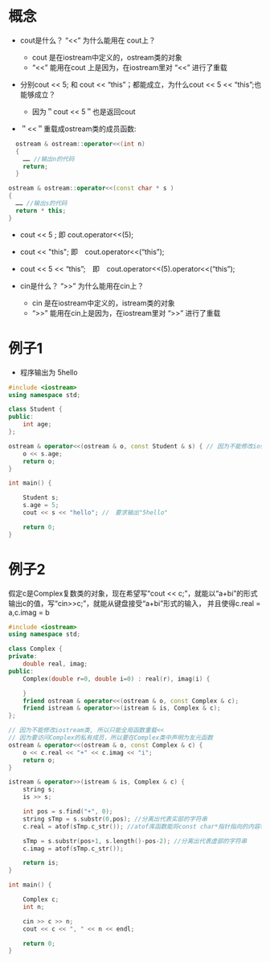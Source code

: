# 概念
* cout是什么？ “<<” 为什么能用在 cout上？
  * cout 是在iostream中定义的，ostream类的对象
  * “<<” 能用在cout 上是因为，在iostream里对 “<<” 进行了重载
 
* 分别cout << 5; 和 cout << “this”；都能成立，为什么cout << 5 << “this”;也能够成立？
  * 因为＂cout << 5＂也是返回cout

* ＂<<＂重载成ostream类的成员函数:
```c++
  ostream & ostream::operator<<(int n)
  {
    …… //输出n的代码
    return;
  }
  ```
  ```c++
  ostream & ostream::operator<<(const char * s )
  {
    …… //输出s的代码
    return * this;
  }
  ```
   * cout << 5 ; 即 cout.operator<<(5);
   * cout << "this"; 即　cout.operator<<(“this”);
   * cout << 5 << “this”;　即　cout.operator<<(5).operator<<(“this”);
  
* cin是什么？ “>>” 为什么能用在cin上？
  * cin 是在iostream中定义的，istream类的对象
  * “>>” 能用在cin上是因为，在iostream里对 “>>” 进行了重载
  
# 例子1
* 程序输出为 5hello
 
```c++
#include <iostream>
using namespace std;

class Student {
public:
    int age;
};

ostream & operator<<(ostream & o, const Student & s) { // 因为不能修改iostream类, 所以只能全局函数重载<<
    o << s.age;
    return o;
}

int main() {

    Student s;
    s.age = 5;
    cout << s << "hello"; //　要求输出"5hello"

    return 0;
}
```

# 例子2
假定c是Complex复数类的对象，现在希望写“cout << c;”，就能以“a+bi”的形式输出c的值，写“cin>>c;”，就能从键盘接受“a+bi”形式的输入，
并且使得c.real = a,c.imag = b
```c++
#include <iostream>
using namespace std;

class Complex {
private:
    double real, imag;
public:
    Complex(double r=0, double i=0) : real(r), imag(i) {

    }
    friend ostream & operator<<(ostream & o, const Complex & c);
    friend istream & operator>>(istream & is, Complex & c);
};

// 因为不能修改iostream类, 所以只能全局函数重载<<
// 因为要访问Complex的私有成员，所以要在Complex类中声明为友元函数
ostream & operator<<(ostream & o, const Complex & c) {
    o << c.real << "+" << c.imag << "i";
    return o;
}

istream & operator>>(istream & is, Complex & c) {
    string s;
    is >> s;

    int pos = s.find("+", 0);
    string sTmp = s.substr(0,pos); //分离出代表实部的字符串
    c.real = atof(sTmp.c_str()); //atof库函数能将const char*指针指向的内容转换成 float

    sTmp = s.substr(pos+1, s.length()-pos-2); //分离出代表虚部的字符串
    c.imag = atof(sTmp.c_str());

    return is;
}

int main() {

    Complex c;
    int n;

    cin >> c >> n;
    cout << c << ", " << n << endl;

    return 0;
}

```
